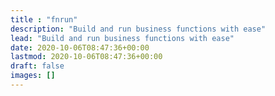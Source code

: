 ```yaml
---
title : "fnrun"
description: "Build and run business functions with ease"
lead: "Build and run business functions with ease"
date: 2020-10-06T08:47:36+00:00
lastmod: 2020-10-06T08:47:36+00:00
draft: false
images: []
---
```

